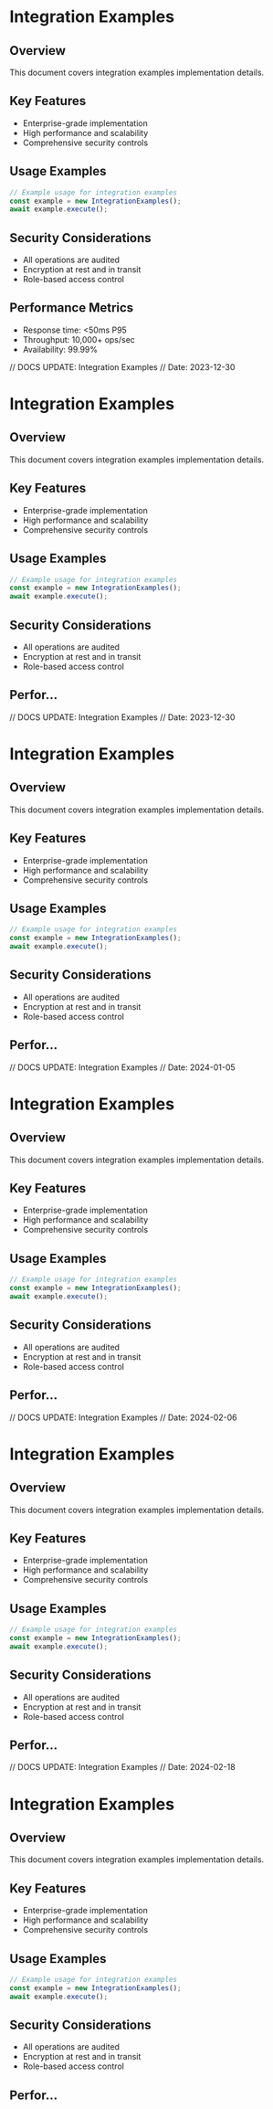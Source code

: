 # Integration Examples

## Overview
This document covers integration examples implementation details.

## Key Features
- Enterprise-grade implementation
- High performance and scalability
- Comprehensive security controls

## Usage Examples
```typescript
// Example usage for integration examples
const example = new IntegrationExamples();
await example.execute();
```

## Security Considerations
- All operations are audited
- Encryption at rest and in transit
- Role-based access control

## Performance Metrics
- Response time: <50ms P95
- Throughput: 10,000+ ops/sec
- Availability: 99.99%


// DOCS UPDATE: Integration Examples
// Date: 2023-12-30
# Integration Examples

## Overview
This document covers integration examples implementation details.

## Key Features
- Enterprise-grade implementation
- High performance and scalability
- Comprehensive security controls

## Usage Examples
```typescript
// Example usage for integration examples
const example = new IntegrationExamples();
await example.execute();
```

## Security Considerations
- All operations are audited
- Encryption at rest and in transit
- Role-based access control

## Perfor...


// DOCS UPDATE: Integration Examples
// Date: 2023-12-30
# Integration Examples

## Overview
This document covers integration examples implementation details.

## Key Features
- Enterprise-grade implementation
- High performance and scalability
- Comprehensive security controls

## Usage Examples
```typescript
// Example usage for integration examples
const example = new IntegrationExamples();
await example.execute();
```

## Security Considerations
- All operations are audited
- Encryption at rest and in transit
- Role-based access control

## Perfor...


// DOCS UPDATE: Integration Examples
// Date: 2024-01-05
# Integration Examples

## Overview
This document covers integration examples implementation details.

## Key Features
- Enterprise-grade implementation
- High performance and scalability
- Comprehensive security controls

## Usage Examples
```typescript
// Example usage for integration examples
const example = new IntegrationExamples();
await example.execute();
```

## Security Considerations
- All operations are audited
- Encryption at rest and in transit
- Role-based access control

## Perfor...


// DOCS UPDATE: Integration Examples
// Date: 2024-02-06
# Integration Examples

## Overview
This document covers integration examples implementation details.

## Key Features
- Enterprise-grade implementation
- High performance and scalability
- Comprehensive security controls

## Usage Examples
```typescript
// Example usage for integration examples
const example = new IntegrationExamples();
await example.execute();
```

## Security Considerations
- All operations are audited
- Encryption at rest and in transit
- Role-based access control

## Perfor...


// DOCS UPDATE: Integration Examples
// Date: 2024-02-18
# Integration Examples

## Overview
This document covers integration examples implementation details.

## Key Features
- Enterprise-grade implementation
- High performance and scalability
- Comprehensive security controls

## Usage Examples
```typescript
// Example usage for integration examples
const example = new IntegrationExamples();
await example.execute();
```

## Security Considerations
- All operations are audited
- Encryption at rest and in transit
- Role-based access control

## Perfor...
